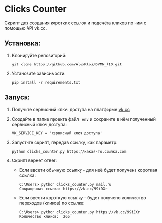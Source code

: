 # Clicks Counter
Скрипт для создания коротких ссылок и подсчёта кликов по ним с помощью API vk.cc.

## Установка:
1. Клонируйте репозиторий:
    ```
    git clone https://github.com/AlexKlos/DVMN_l10.git
    ```

2. Установите зависимости:
    ```
    pip install -r requirements.txt
    ```

## Запуск:
1. Получите сервисный ключ доступа на платформе [vk.cc]('https://dev.vk.com/ru/api/access-token/getting-started')
2. Создайте в папке проекта файл `.env` и сохраните в нём полученный сервисный ключ доступа:
    ```
    VK_SERVICE_KEY = 'сервисный ключ доступа'
    ```

3. Запустите скрипт, передав ссылку, как параметр:
    ```
    python clicks_counter.py https://какая-то.ссылка.com
    ```

4. Скрипт вернёт ответ:
    - Если ввсети обычную ссылку - для неё будет получена короткая ссылка:
        ```
        C:\Users> python clicks_counter.py mail.ru
        Сокращенная ссылка: https://vk.cc/99iDXr
        ```

    - Если ввести короткую ссылку - будет получено количество переходов (кликов) по ссылке:
        ```
        C:\Users> python clicks_counter.py https://vk.cc/99iDXr
        Количество кликов:  265
        ```
